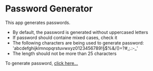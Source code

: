 # Password Generator

This app generates passwords.
- By default, the password is generated without uppercased letters
- If password should containe mixed cases, check it
- The following characters are being used to generate password: 'abcdefghijklmnopqrstuvwxyz0123456789!§$%&/()=?#,;.:-_'
- The length should not be more than 25 characters

To generate password, [click here...](https://vic-teshua.github.io/password-generator)

